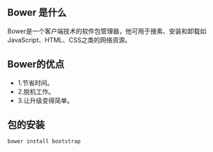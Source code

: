 ## Bower 是什么
Bower是一个客户端技术的软件包管理器，他可用于搜素、安装和卸载如JavaScript、HTML、CSS之类的网络资源。
## Bower的优点
- 1.节省时间。
- 2.脱机工作。
- 3.让升级变得简单。
## 包的安装
``` 
bower install bootstrap
```